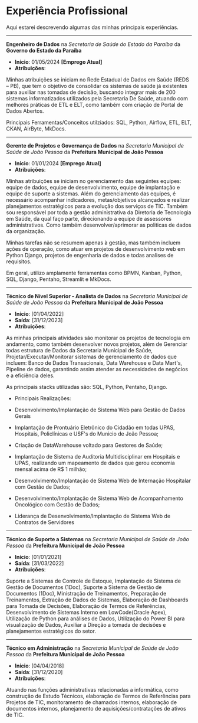 # Experiência Profissional

Aqui estarei descrevendo algumas das minhas principais experiências.

---

**Engenheiro de Dados** na *Secretaria de Saúde do Estado da Paraíba* da **Governo do Estado da Paraíba**

- **Início**: 01/05/2024 **[Emprego Atual]**
- **Atribuições**: 


Minhas atribuições se iniciam no Rede Estadual de Dados em Saúde (REDS – PB), que tem o objetivo de consolidar os sistemas de saúde já existentes para auxiliar nas tomadas de decisão, buscando integrar mais de 200 sistemas informatizados utilizados pela Secretaria De Saúde, atuando com melhores práticas de ETL e ELT, como também com criação de Portal de Dados Abertos.

Principais Ferramentas/Conceitos utilziados: SQL, Python, Airflow, ETL, ELT, CKAN, AirByte, MkDocs.

---

**Gerente de Projetos e Governança de Dados** na *Secretaria Municipal de Saúde de João Pessoa* da **Prefeitura Municipal de João Pessoa**

- **Início**: 01/01/2024  **[Emprego Atual]**
- **Atribuições**: 


Minhas atribuições se iniciam no gerenciamento das seguintes equipes: equipe de dados, equipe de desenvolvimento, equipe de implantação e equipe de suporte a sistemas. Além do gerenciamento das equipes, é necessário acompanhar indicadores, metas/objetivos alcançados e realizar planejamentos estratégicos para a evolução dos serviços de TIC. Também sou responsável por toda a gestão administrativa da Diretoria de Tecnologia em Saúde, da qual faço parte, direcionando a equipe de assessores administrativos. Como também desenvolver/aprimorar as politicas de dados da organização.

Minhas tarefas não se resumem apenas à gestão, mas também incluem ações de operação, como atuar em projetos de desenvolvimento web em Python Django, projetos de engenharia de dados e todas analises de requisitos.

Em geral, utilizo amplamente ferramentas como BPMN, Kanban, Python, SQL, Django, Pentaho, Streamlit e MkDocs.

---

**Técnico de Nível Superior - Analista de Dados** na *Secretaria Municipal de Saúde de João Pessoa* da **Prefeitura Municipal de João Pessoa**

- **Início**: [01/04/2022]
- **Saída**: [31/12/2023]
- **Atribuições**:

As minhas principais atividades são monitorar os projetos de tecnologia em andamento, como também desenvolver novos projetos, além de Gerenciar todas estrutura de Dados da Secretaria Municipal de Saúde, Projetar/Executar/Monitorar sistemas de gerenciamento de dados que incluem: Banco de Dados Transacionais, Data Warehouse e Data Mart's, Pipeline de dados, garantindo assim atender as necessidades de negócios e a eficiência deles. 

As principais stacks utilizadas são: SQL, Python, Pentaho, Django.

- Principais Realizações:

- Desenvolvimento/Implantação de Sistema Web para Gestão de Dados Gerais
- Implantação de Prontuário Eletrônico do Cidadão em todas UPAS, Hospitais, Policlínicas e USF's do Municio de João Pessoa;
- Criação de DataWarehouse voltado para Gestores de Saúde;
- Implantação de Sistema de Auditoria Multidisciplinar em Hospitais e UPAS, realizando um mapeamento de dados que gerou economia mensal acima de R$ 1 milhão;
- Desenvolvimento/Implantação de Sistema Web de Internação Hospitalar com Gestão de Dados;
- Desenvolvimento/Implantação de Sistema Web de Acompanhamento Oncológico com Gestão de Dados;
- Liderança de Desenvolvimento/Implantação de Sistema Web de Contratos de Servidores

---

**Técnico de Suporte a Sistemas** na *Secretaria Municipal de Saúde de João Pessoa* da **Prefeitura Municipal de João Pessoa**

- **Início**: [01/01/2021]
- **Saída**: [31/03/2022]
- **Atribuições**:

Suporte a Sistemas de Controle de Estoque, Implantação de Sistema de Gestão de Documentos (1Doc), Suporte a Sistema de Gestão de Documentos (1Doc), Ministração de Treinamentos, Preparação de Treinamentos, Extração de Dados de Sistemas, Elaboração de Dashboards para Tomada de Decisões, Elaboração de Termos de Referências, Desenvolvimento de Sistemas Interno em LowCode(Oracle Apex), Utilização de Python para análises de Dados, Utilização do Power BI para visualização de Dados, Auxiliar a Direção a tomada de decisões e planejamentos estratégicos do setor.

---

**Técnico em Administração** na *Secretaria Municipal de Saúde de João Pessoa* da **Prefeitura Municipal de João Pessoa**

- **Início**: [04/04/2018]
- **Saída**: [31/12/2020]
- **Atribuições**:

Atuando nas funções administrativas relacionadas a informática, como construção de Estudo Técnicos, elaboração de Termos de Referências para Projetos de TIC, monitoramento de chamados internos, elaboração de documentos internos, planejamento de aquisições/contratações de ativos de TIC.